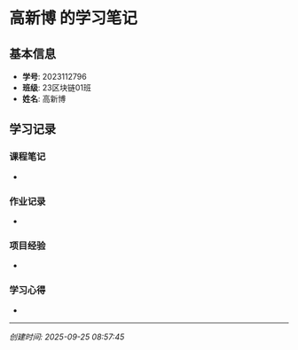 # 高新博 的学习笔记

## 基本信息
- **学号**: 2023112796
- **班级**: 23区块链01班
- **姓名**: 高新博

## 学习记录

### 课程笔记
- 

### 作业记录
- 

### 项目经验
- 

### 学习心得
- 

---
*创建时间: 2025-09-25 08:57:45*
